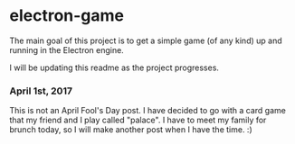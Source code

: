 # electron-game

The main goal of this project is to get a simple game (of any kind) up and running in the Electron engine.

I will be updating this readme as the project progresses.

### April 1st, 2017
This is not an April Fool's Day post. I have decided to go with a card game that my friend and I play called "palace". I have to meet my family for brunch today, so I will make another post when I have the time. :)
